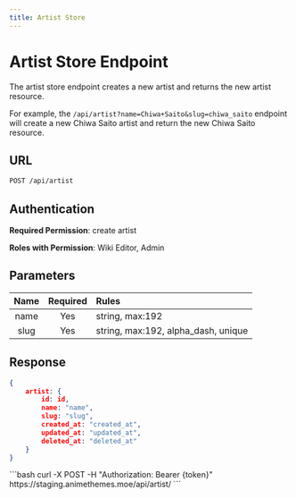 ```yaml
---
title: Artist Store
---
```


<Block>

# Artist Store Endpoint

The artist store endpoint creates a new artist and returns the new artist resource.

For example, the `/api/artist?name=Chiwa+Saito&slug=chiwa_saito` endpoint will create a new Chiwa Saito artist and return the new Chiwa Saito resource.

## URL

```sh
POST /api/artist
```

## Authentication

**Required Permission**: create artist

**Roles with Permission**: Wiki Editor, Admin

## Parameters

| Name     | Required | Rules                               |
| :------: | :------: | :---------------------------------- |
| name     | Yes      | string, max:192                     |
| slug     | Yes      | string, max:192, alpha_dash, unique |

## Response

```json
{
    artist: {
        id: id,
        name: "name",
        slug: "slug",
        created_at: "created_at",
        updated_at: "updated_at",
        deleted_at: "deleted_at"
    }
}
```

<Example>

<CURL>
```bash
curl -X POST -H "Authorization: Bearer {token}" https://staging.animethemes.moe/api/artist/
```
</CURL>

</Example>

</Block>